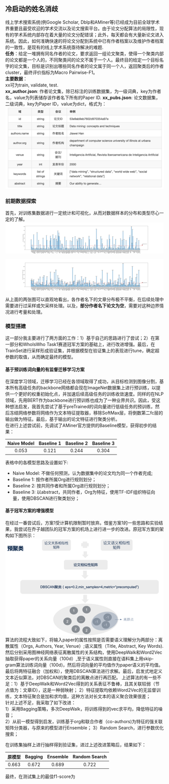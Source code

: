 ## 冷启动的姓名消歧
线上学术搜索系统(例Google Scholar, Dblp和AMiner等)已经成为目前全球学术界重要且最受欢迎的学术交流以及论文搜索平台。由于论文分配算法的局限性，现有的学术系统内部存在着大量的论文分配错误；此外，每天都会有大量新论文进入系统。因此，如何准确快速的将论文分配到系统中已有作者档案以及维护作者档案的一致性，是现有的线上学术系统亟待解决的难题.  
**任务**：给定一堆拥有同名作者的论文，要求返回一组论文聚类，使得一个聚类内部的论文都是一个人的，不同聚类间的论文不属于一个人。最终目的给定一个目标名字的论文集，目标是识别出哪些同名作者的论文属于同一个人，返回聚类后的作者cluster，最终评价指标为Macro Pairwise-F1。  
**主要数据**：  
xx可为train, validate, test.  
**xx_author.json**: 作者论文集，除已标注的训练数据集，为一级词典，key为作者名，value为列表储存该作者名下所有的Paper ID.
**xx_pubs.json**: 论文数据集，二级词典，key为Paper ID，value为dict，格式为：
![数据格式示例](https://github.com/k-zha14/WinterCamp/blob/master/Assignment2_NameDisambiguation/dataset_demo.png)

### 前期数据探索
首先，对训练集数据进行一定统计和可视化，从而对数据样本的分布和类型尽心一定的了解。
![训练集文章数](https://github.com/k-zha14/WinterCamp/blob/master/Assignment2_NameDisambiguation/train_data.png)

![训练集作者](https://github.com/k-zha14/WinterCamp/blob/master/Assignment2_NameDisambiguation/train_authors.png)

从上面的两张图可以直观地看出，各作者名下的文章分布极不平衡，在后续处理中需要进行过采样或欠采样处理。以及，**部分作者名下论文为空**，需要对这种边界情况进行考量和处理。

### 模型搭建  
这一部分我主要进行了两方面的工作：1）基于自己的思路进行了尝试；2）在第一部分和WhoIsWho Task1赛道冠军方案的基础上，进行改进增强。最后，在TrainSet进行采样形成验证集，并根据模型在验证集上的表现进行tune，确定超参数的取值，从而确定最终的模型。

#### 基于预训练词向量的有监督迁移学习方案
在深度学习领域，迁移学习已经在各领域取得了成功，从目标检测到图像分割，基本所有高级任务的backbone网络都会现在ImageNet数据集上进行预训练，以提供一个更好的权重初始化点，并加速后续高级任务的训练收敛速度。同样的在NLP领域，先用BERT作为backbone进行预训练也成为了一种业界共识。因此，受这种想法启发，我首先尝试了基于preTrained的词向量进行低级任务的预训练，然后冻结网络参数将网络作为文本特征提取器，移除SoftMax层，将倒数第二fc层的输出做为特征。最后，基于输出的论文特征进行聚类分析。  
在进行上述尝试前，先调试了AMiner官方提供的Baseline模型，获得初步的结果：
 
**Naive Model**|**Baseline 1**|**Baseline 2**|**Baseline 3**
:--:|:--:|:--:|:--:|
0.053|0.121|0.244|0.304

表格中的各模型思路及设置如下: 
* Naive Model: 不做任何预测，认为数据集中的论文均为同一个作者完成;  
* Baseline 1: 按作者所属Org进行规则划分；
* Baseline 2: 按共同作者和所属Org进行规则划分；
* Baseline 3: 以abstract，共同作者，Org为特征，使用TF-IDF组织特征向量，使用DBSCAN进行聚类划分；


#### 基于冠军方案的增强模型
在经过一番尝试后，方案1受计算机限制暂时放弃。借鉴方案1的一些思路和实验结果，我尝试在乔子越团队的冠军方案的机场上进行进一步的改进。原冠军方案的架构如下图所示：
![冠军方案](https://github.com/k-zha14/WinterCamp/blob/master/Assignment2_NameDisambiguation/championPlan.png)
算法的流程大致如下，将输入paper的属性按照是否需要语义理解分为两部分：离散属性（Orgs, Authors, Year, Venue）;语义属性（Title, Abstract, Key Words). 然后分别采用图神经网络表征离散属性的关系结构，使用DeepWalk和Word2Vec抽取获得paper的关系向量（100d）,至于语义属性则直接在语料集上用skip-gram算法训练词向量（100d)，然后将词向量的平均值作为paper语义的平均值。最后将两特征融合（加权和），使用DBSCAN算法进行求解。最后，启发式地定义文本近似算法，对DBSCAN的聚类后的离散点进行再匹配。
上述算法的有一些不足：1）基于DeepWalk和Word2Vec得到的关系表征不鲁棒，且其关联较弱（节点值为：文章ID），这是一种弱映射；
2）特征提取均依赖Word2Vec的无监督训练，文本特征聚合是加和求均值，这种方法对长文本的语义聚合效果很差；  
针对上述不足，我采取了如下改进：  
1）采用Bagging策略，多次DeepWalk，将训练得到的vec求平均，降低特征的噪音；  
2）从前一模型得到启发，训练基于org和联合作者（co-authors)为特征的强关联矩阵分类器，与原来的模型进行Ensemble；
3）Random Search，进行参数优化搜索；

在训练集抽样上进行抽样得到验证集，进过上述改进策略后，结果如下：

**原模型**|**Bagging**|**Ensemble**|**Random Search**
:--:|:--:|:--:|:--:|
0.663|0.672|0.689|0.722

最终，在测试集上的最佳f1-score为
